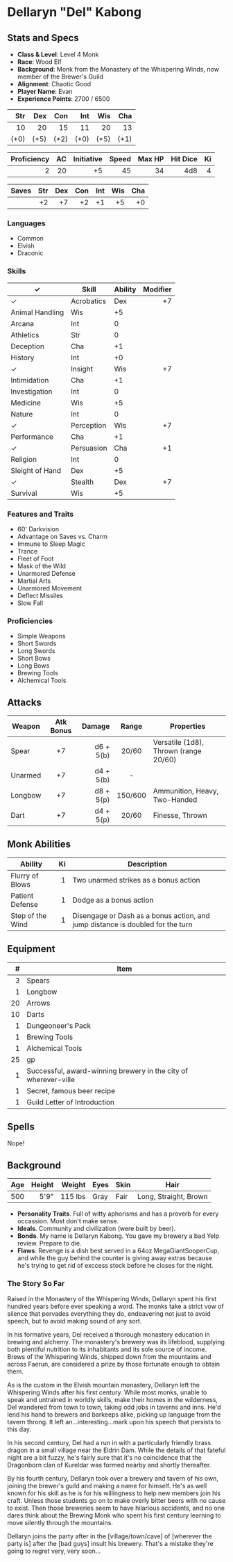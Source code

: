 # Dellaryn "Del" Kabong

## Stats and Specs

* **Class & Level**: Level 4 Monk
* **Race**: Wood Elf
* **Background**: Monk from the Monastery of the Whispering Winds, now member of the Brewer's Guild
* **Alignment**: Chaotic Good
* **Player Name**: Evan
* **Experience Points**: 2700 / 6500

Str  | Dex  | Con  | Int  | Wis  | Cha
--:  | --:  | --:  | --:  | --:  | --:
 10  |  20  |  15  |  11  |  20  |  13
(+0) | (+5) | (+2) | (+0) | (+5) | (+1)

Proficiency | AC  | Initiative | Speed | Max HP | Hit Dice | Ki
----------: | --: | ---------: | ----: | -----: | -------: | ---:
         2  |  20 |         +5 |    45 |     34 | 4d8      | 4

Saves | Str | Dex | Con | Int | Wis | Cha
----- | --: | --: | --: | --: | --: | --:
      | +2  | +7  | +2  | +1  | +5  | +0

### Languages

* Common
* Elvish
* Draconic

### Skills

✓  | Skill           | Ability | Modifier
---| --------------- | ------- | -------:
✓  | Acrobatics      | Dex     | +7
   | Animal Handling | Wis     | +5
   | Arcana          | Int     |  0
   | Athletics       | Str     |  0
   | Deception       | Cha     | +1
   | History         | Int     | +0
✓  | Insight         | Wis     | +7
   | Intimidation    | Cha     | +1
   | Investigation   | Int     |  0
   | Medicine        | Wis     | +5
   | Nature          | Int     |  0
✓  | Perception      | Wis     | +7
   | Performance     | Cha     | +1
✓  | Persuasion      | Cha     | +1
   | Religion        | Int     |  0
   | Sleight of Hand | Dex     | +5
✓  | Stealth         | Dex     | +7
   | Survival        | Wis     | +5

### Features and Traits

* 60' Darkvision
* Advantage on Saves vs. Charm
* Immune to Sleep Magic
* Trance
* Fleet of Foot
* Mask of the Wild
* Unarmored Defense
* Martial Arts
* Unarmored Movement
* Deflect Missiles
* Slow Fall

### Proficiencies

* Simple Weapons
* Short Swords
* Long Swords
* Short Bows
* Long Bows
* Brewing Tools
* Alchemical Tools

## Attacks
Weapon         | Atk Bonus | Damage    | Range   | Properties
------         | :-------: | -----:    | :---:   | ----------
Spear          |    +7     | d6 + 5(b) | 20/60   | Versatile (1d8), Thrown (range 20/60)
Unarmed        |    +7     | d4 + 5(b) | -       | 
Longbow        |    +7     | d8 + 5(p) | 150/600 | Ammunition, Heavy, Two-Handed
Dart           |    +7     | d4 + 5(p) | 20/60   | Finesse, Thrown

## Monk Abilities

Ability            | Ki  | Description
------------------ | ---:| -----------
Flurry of Blows    | 1   | Two unarmed strikes as a bonus action
Patient Defense    | 1   | Dodge as a bonus action
Step of the Wind   | 1   | Disengage or Dash as a bonus action, and jump distance is doubled for the turn

## Equipment
\#  | Item
--: | ---------
3   | Spears
1   | Longbow
20  | Arrows
10  | Darts
1   | Dungeoneer's Pack
1   | Brewing Tools
1   | Alchemical Tools
25  | gp
1   | Successful, award-winning brewery in the city of wherever-ville
1   | Secret, famous beer recipe
1   | Guild Letter of Introduction


## Spells

Nope!

## Background

Age | Height | Weight   | Eyes   | Skin | Hair
--: | -----: | ------:  | ----   | ---- | ----
500 | 5'9"   | 115 lbs  | Gray   | Fair | Long, Straight, Brown

* **Personality Traits**. Full of witty aphorisms and has a proverb for every occassion. Most don't make sense.
* **Ideals**. Community and civilization (were built by beer).
* **Bonds**. My name is Dellaryn Kabong. You gave my brewery a bad Yelp review. Prepare to die.
* **Flaws**. Revenge is a dish best served in a 64oz MegaGiantSooperCup, and while the guy behind the counter is giving away extras because he's trying to get rid of exccess stock before he closes for the night.

### The Story So Far

Raised in the Monastery of the Whispering Winds, Dellaryn spent his first hundred years before ever speaking a word. The monks take a strict vow of silence that pervades everything they do, endeavering not just to avoid speech, but to avoid making sound of any sort.

In his formative years, Del received a thorough monastery education in brewing and alchemy. The monastery's brewery was its lifeblood, supplying both plentiful nutrition to its inhabitants and its sole source of income. Brews of the Whispering Winds, shipped down from the mountains and across Faerun, are considered a prize by those fortunate enough to obtain them.

As is the custom in the Elvish mountain monastery, Dellaryn left the Whispering Winds after his first century. While most monks, unable to speak and untrained in worldly skills, make their homes in the wilderness, Del wandered from town to town, taking odd jobs in taverns and inns. He'd lend his hand to brewers and barkeeps alike, picking up language from the tavern throng. It left an...interesting...mark upon his speech that persists to this day.

In his second century, Del had a run in with a particularly friendly brass dragon in a small village near the Eldrin Dam. While the details of that fateful night are a bit fuzzy, he's fairly sure that it's no coincidence that the Dragonborn clan of Kureldar was formed nearby and shortly thereafter.

By his fourth century, Dellaryn took over a brewery and tavern of his own, joining the brewer's guild and making a name for himself. He's as well known for his skill as he is for his willingness to help new members join his craft. Unless those students go on to make overly bitter beers with no cause to exist. Then those breweries seem to have hilarious accidents, and no one dares think about the Brewing Monk who spent his first century learning to move silently through the mountains.

Dellaryn joins the party after in the [village/town/cave] of [wherever the party is] after the [bad guys] insult his brewery. That's a mistake they're going to regret very, very soon...

